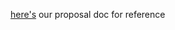[here's]([url](https://docs.google.com/document/d/1ppxQhMP8yJGQW6aQ1pEW5KUd-W9hwDORLo-pTayLqUI/edit?usp=sharing)) our proposal doc for reference
